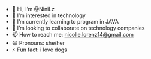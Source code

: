 - 👋 Hi, I’m @NiniLz
- 👀 I’m interested in technology
- 🌱 I’m currently learning to program in JAVA
- 💞️ I’m looking to collaborate on technology companies
- 📫 How to reach me: nicolle.lorenz14@gmail.com
- 😄 Pronouns: she/her
- ⚡ Fun fact: i love dogs

<!---
NiniLz/NiniLz is a ✨ special ✨ repository because its `README.md` (this file) appears on your GitHub profile.
You can click the Preview link to take a look at your changes.
--->
